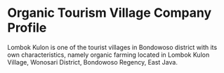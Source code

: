 # Organic Tourism Village Company Profile
Lombok Kulon is one of the tourist villages in Bondowoso district with its own characteristics, namely organic farming located in Lombok Kulon Village, Wonosari District, Bondowoso Regency, East Java.
